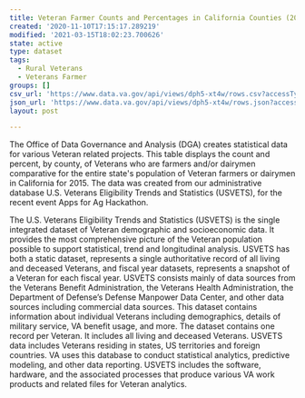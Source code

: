 ```yaml
---
title: Veteran Farmer Counts and Percentages in California Counties (2015)
created: '2020-11-10T17:15:17.289219'
modified: '2021-03-15T18:02:23.700626'
state: active
type: dataset
tags:
  - Rural Veterans
  - Veterans Farmer
groups: []
csv_url: 'https://www.data.va.gov/api/views/dph5-xt4w/rows.csv?accessType=DOWNLOAD'
json_url: 'https://www.data.va.gov/api/views/dph5-xt4w/rows.json?accessType=DOWNLOAD'
layout: post

---
```

The Office of Data Governance and Analysis (DGA) creates statistical data for various Veteran related projects. This table displays the count and percent, by county, of Veterans who are farmers and/or dairymen comparative for the entire state's population of Veteran farmers or dairymen in California for 2015. The data was created from our administrative database U.S. Veterans Eligibility Trends and Statistics (USVETS), for the recent event Apps for Ag Hackathon.  


The U.S. Veterans Eligibility Trends and Statistics (USVETS) is the single integrated dataset of Veteran demographic and socioeconomic data. It provides the most comprehensive picture of the Veteran population possible to support statistical, trend and longitudinal analysis. USVETS has both a static dataset, represents a single authoritative record of all living and deceased Veterans, and fiscal year datasets, represents a snapshot of a Veteran for each fiscal year. USVETS consists mainly of data sources from the Veterans Benefit Administration, the Veterans Health Administration, the Department of Defense’s Defense Manpower Data Center, and other data sources including commercial data sources. This dataset contains information about individual Veterans including demographics, details of military service, VA benefit usage, and more. The dataset contains one record per Veteran. It includes all living and deceased Veterans. USVETS data includes Veterans residing in states, US territories and foreign countries. VA uses this database to conduct statistical analytics, predictive modeling, and other data reporting. USVETS includes the software, hardware, and the associated processes that produce various VA work products and related files for Veteran analytics.
